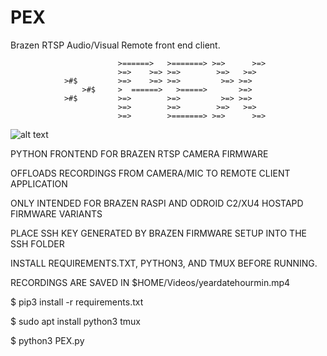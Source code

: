 # PEX
Brazen RTSP Audio/Visual Remote front end client.

                            >======>   >=======> >=>      >=>
                            >=>    >=> >=>        >=>   >=>
                >#$         >=>    >=> >=>         >=> >=>
                    >#$     >  ======>   >=====>       >=>
                >#$         >=>        >=>         >=> >=>
                            >=>        >=>        >=>   >=>
                            >=>        >=======> >=>      >=>


![alt text](https://i.imgur.com/2h7iyxn.png)



PYTHON FRONTEND FOR BRAZEN RTSP CAMERA FIRMWARE

OFFLOADS RECORDINGS FROM CAMERA/MIC TO REMOTE CLIENT APPLICATION

ONLY INTENDED FOR BRAZEN RASPI AND ODROID C2/XU4 HOSTAPD FIRMWARE VARIANTS

PLACE SSH KEY GENERATED BY BRAZEN FIRMWARE SETUP INTO THE SSH FOLDER

INSTALL REQUIREMENTS.TXT, PYTHON3, AND TMUX BEFORE RUNNING.

RECORDINGS ARE SAVED IN $HOME/Videos/yeardatehourmin.mp4



$ pip3 install -r requirements.txt



$ sudo apt install python3 tmux



$ python3 PEX.py
 
          

